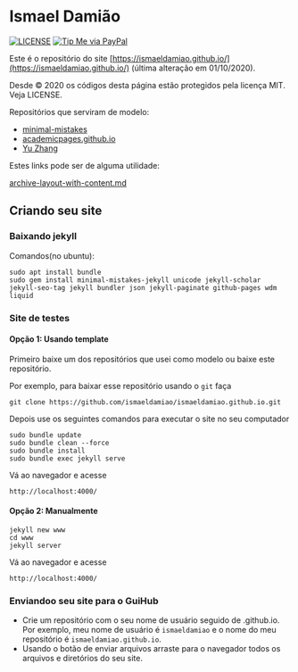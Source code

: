 # Ismael Damião

[![LICENSE](https://img.shields.io/badge/license-MIT-lightgrey.svg)](/LICENSE)
[![Tip Me via PayPal](https://img.shields.io/badge/PayPal-tip%20me-green.svg?logo=paypal)](https://www.paypal.com/cgi-bin/webscr?cmd=_s-xclick&hosted_button_id=D66EM3DGU35EE&source=url)

Este é o repositório do site [https://ismaeldamiao.github.io/](https://ismaeldamiao.github.io/) (última alteração em 01/10/2020).

Desde © 2020 os códigos desta página estão protegidos pela licença MIT. Veja LICENSE.

Repositórios que serviram de modelo:
* [minimal-mistakes](https://github.com/mmistakes/minimal-mistakes)
* [academicpages.github.io](https://github.com/academicpages/academicpages.github.io)
* [Yu Zhang](https://github.com/tesschin/yuzhangbit.github.io)

Estes links pode ser de alguma utilidade:

[archive-layout-with-content.md](https://github.com/academicpages/academicpages.github.io/blob/master/_pages/archive-layout-with-content.md)

## Criando seu site

### Baixando jekyll

Comandos(no ubuntu):
```
sudo apt install bundle
sudo gem install minimal-mistakes-jekyll unicode jekyll-scholar jekyll-seo-tag jekyll bundler json jekyll-paginate github-pages wdm liquid
```

### Site de testes

#### Opção 1: Usando template

Primeiro baixe um dos repositórios que usei como modelo ou baixe este repositório.

Por exemplo, para baixar esse repositório usando o `git` faça

```
git clone https://github.com/ismaeldamiao/ismaeldamiao.github.io.git
```

Depois use os seguintes comandos para executar o site no seu computador

```
sudo bundle update
sudo bundle clean --force
sudo bundle install
sudo bundle exec jekyll serve
```

Vá ao navegador e acesse

```
http://localhost:4000/
```

#### Opção 2: Manualmente

```
jekyll new www
cd www
jekyll server
```

Vá ao navegador e acesse
```
http://localhost:4000/
```

### Enviandoo seu site para o GuiHub

* Crie um repositório com o seu nome de usuário seguido de .github.io. Por exemplo, meu nome de usuário é `ismaeldamiao` e o nome do meu repositório é `ismaeldamiao.github.io`.
* Usando o botão de enviar arquivos arraste para o navegador todos os arquivos e diretórios do seu site.
